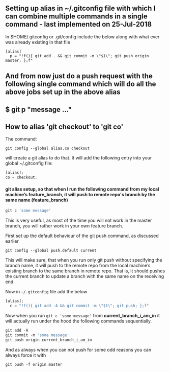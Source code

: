 ## Setting up alias in ~/.gitconfig file with which I can combine multiple commands in a single command - last implemented on 25-Jul-2018

In \$HOME/.gitconfig or .git/config include the below along with what ever was already existing in that file

```
[alias]
  p = "!f(){ git add . && git commit -m \"$1\"; git push origin master; };f"
```

## And from now just do a push request with the following single command which will do all the above jobs set up in the above alias

## \$ git p "message ..."

## How to alias 'git checkout' to 'git co'

The command:

`git config --global alias.co checkout`

will create a git alias to do that. It will add the following entry into your global ~/.gitconfig file:

```js
[alias];
co = checkout;
```

#### git alias setup, so that when I run the following command from my local machine’s feature_branch, it will push to remote repo's branch by the same name (feature_branch)

```js
git c 'some message'
```

This is very useful, as most of the time you will not work in the master branch, you will rather work in your own feature branch.

First set up the default behaviour of the git push command, as discussed earlier

`git config --global push.default current`

This will make sure, that when you run only git push without specifying the branch name, it will push to the remote repo from the local machine’s existing branch to the same branch in remote repo. That is, it should pushes the current branch to update a branch with the same name on the receiving end.

Now in `~/.gitconfig` file add the below

```js
[alias];
  c = "!f(){ git add -A && git commit -m \"$1\"; git push; };f"
```

Now when you run `git c 'some message'` from **current_branch_i_am_in** it will actually run under the hood the following commands sequentially.

```js
git add -A
git commit -m 'some message'
git push origin current_branch_i_am_in

```

And as always when you can not push for some odd reasons you can always force it with

```
git push -f origin master
```
